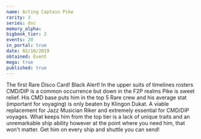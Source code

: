 ```yaml
---
name: Acting Captain Pike
rarity: 3
series: dsc
memory_alpha:
bigbook_tier: 2
events: 20
in_portal: true
date: 02/10/2019
obtained: Event
mega: true
published: true
---
```


The first Rare Disco Card!  Black Alert!  In the upper suits of timelines rosters CMD/DIP is a common occurrence but down in the F2P realms Pike is sweet relief. His CMD base puts him in the top 5 Rare crew and his average stat (important for voyaging) is only beaten by Klingon Dukat. A viable replacement for Jazz Musician Riker and extremely essential for CMD/DIP voyages. What keeps him from the top tier is a lack of unique traits and an unremarkable ship ability however at the point where you need him, that won't matter. Get him on every ship and shuttle you can send!
